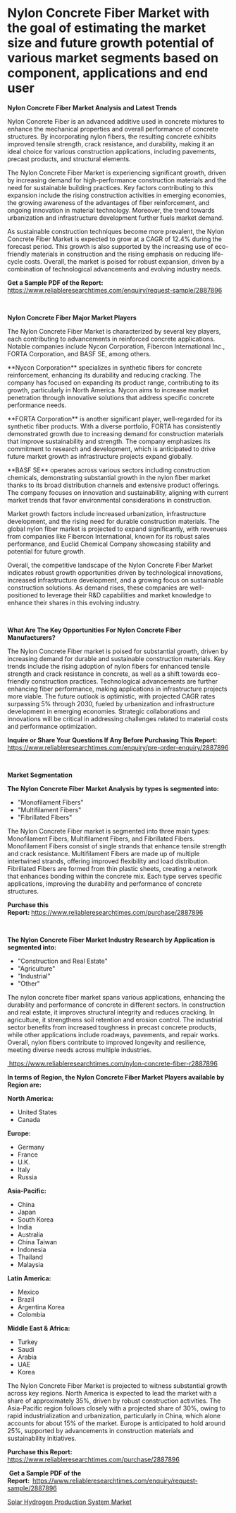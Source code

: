 <p><h1>Nylon Concrete Fiber Market with the goal of estimating the market size and future growth potential of various market segments based on component, applications and end user</h1></p><p><strong>Nylon Concrete Fiber Market Analysis and Latest Trends</strong></p>
<p><p>Nylon Concrete Fiber is an advanced additive used in concrete mixtures to enhance the mechanical properties and overall performance of concrete structures. By incorporating nylon fibers, the resulting concrete exhibits improved tensile strength, crack resistance, and durability, making it an ideal choice for various construction applications, including pavements, precast products, and structural elements.</p><p>The Nylon Concrete Fiber Market is experiencing significant growth, driven by increasing demand for high-performance construction materials and the need for sustainable building practices. Key factors contributing to this expansion include the rising construction activities in emerging economies, the growing awareness of the advantages of fiber reinforcement, and ongoing innovation in material technology. Moreover, the trend towards urbanization and infrastructure development further fuels market demand.</p><p>As sustainable construction techniques become more prevalent, the Nylon Concrete Fiber Market is expected to grow at a CAGR of 12.4% during the forecast period. This growth is also supported by the increasing use of eco-friendly materials in construction and the rising emphasis on reducing life-cycle costs. Overall, the market is poised for robust expansion, driven by a combination of technological advancements and evolving industry needs.</p></p>
<p><strong>Get a Sample PDF of the Report:&nbsp;</strong> <a href="https://www.reliableresearchtimes.com/enquiry/request-sample/2887896?utm_campaign=2326&utm_medium=2&utm_source=Github&utm_content=ia&utm_term=14032025&utm_id=nylon-concrete-fiber">https://www.reliableresearchtimes.com/enquiry/request-sample/2887896</a></p>
<p>&nbsp;</p>
<p><strong>Nylon Concrete Fiber Major Market Players</strong></p>
<p><p>The Nylon Concrete Fiber Market is characterized by several key players, each contributing to advancements in reinforced concrete applications. Notable companies include Nycon Corporation, Fibercon International Inc., FORTA Corporation, and BASF SE, among others.</p><p>**Nycon Corporation** specializes in synthetic fibers for concrete reinforcement, enhancing its durability and reducing cracking. The company has focused on expanding its product range, contributing to its growth, particularly in North America. Nycon aims to increase market penetration through innovative solutions that address specific concrete performance needs.</p><p>**FORTA Corporation** is another significant player, well-regarded for its synthetic fiber products. With a diverse portfolio, FORTA has consistently demonstrated growth due to increasing demand for construction materials that improve sustainability and strength. The company emphasizes its commitment to research and development, which is anticipated to drive future market growth as infrastructure projects expand globally.</p><p>**BASF SE** operates across various sectors including construction chemicals, demonstrating substantial growth in the nylon fiber market thanks to its broad distribution channels and extensive product offerings. The company focuses on innovation and sustainability, aligning with current market trends that favor environmental considerations in construction.</p><p>Market growth factors include increased urbanization, infrastructure development, and the rising need for durable construction materials. The global nylon fiber market is projected to expand significantly, with revenues from companies like Fibercon International, known for its robust sales performance, and Euclid Chemical Company showcasing stability and potential for future growth.</p><p>Overall, the competitive landscape of the Nylon Concrete Fiber Market indicates robust growth opportunities driven by technological innovations, increased infrastructure development, and a growing focus on sustainable construction solutions. As demand rises, these companies are well-positioned to leverage their R&D capabilities and market knowledge to enhance their shares in this evolving industry.</p></p>
<p>&nbsp;</p>
<p><strong>What Are The Key Opportunities For Nylon Concrete Fiber Manufacturers?</strong></p>
<p><p>The Nylon Concrete Fiber market is poised for substantial growth, driven by increasing demand for durable and sustainable construction materials. Key trends include the rising adoption of nylon fibers for enhanced tensile strength and crack resistance in concrete, as well as a shift towards eco-friendly construction practices. Technological advancements are further enhancing fiber performance, making applications in infrastructure projects more viable. The future outlook is optimistic, with projected CAGR rates surpassing 5% through 2030, fueled by urbanization and infrastructure development in emerging economies. Strategic collaborations and innovations will be critical in addressing challenges related to material costs and performance optimization.</p></p>
<p><strong>Inquire or Share Your Questions If Any Before Purchasing This Report:</strong> <a href="https://www.reliableresearchtimes.com/enquiry/pre-order-enquiry/2887896?utm_campaign=2326&utm_medium=2&utm_source=Github&utm_content=ia&utm_term=14032025&utm_id=nylon-concrete-fiber">https://www.reliableresearchtimes.com/enquiry/pre-order-enquiry/2887896</a></p>
<p>&nbsp;</p>
<p><strong>Market Segmentation</strong></p>
<p><strong>The Nylon Concrete Fiber Market Analysis by types is segmented into:</strong></p>
<p><ul><li>"Monofilament Fibers"</li><li>"Multifilament Fibers"</li><li>"Fibrillated Fibers"</li></ul></p>
<p><p>The Nylon Concrete Fiber market is segmented into three main types: Monofilament Fibers, Multifilament Fibers, and Fibrillated Fibers. Monofilament Fibers consist of single strands that enhance tensile strength and crack resistance. Multifilament Fibers are made up of multiple intertwined strands, offering improved flexibility and load distribution. Fibrillated Fibers are formed from thin plastic sheets, creating a network that enhances bonding within the concrete mix. Each type serves specific applications, improving the durability and performance of concrete structures.</p></p>
<p><strong>Purchase this Report:&nbsp;</strong><a href="https://www.reliableresearchtimes.com/purchase/2887896?utm_campaign=2326&utm_medium=2&utm_source=Github&utm_content=ia&utm_term=14032025&utm_id=nylon-concrete-fiber">https://www.reliableresearchtimes.com/purchase/2887896</a></p>
<p>&nbsp;</p>
<p><strong>The Nylon Concrete Fiber Market Industry Research by Application is segmented into:</strong></p>
<p><ul><li>"Construction and Real Estate"</li><li>"Agriculture"</li><li>"Industrial"</li><li>"Other"</li></ul></p>
<p><p>The nylon concrete fiber market spans various applications, enhancing the durability and performance of concrete in different sectors. In construction and real estate, it improves structural integrity and reduces cracking. In agriculture, it strengthens soil retention and erosion control. The industrial sector benefits from increased toughness in precast concrete products, while other applications include roadways, pavements, and repair works. Overall, nylon fibers contribute to improved longevity and resilience, meeting diverse needs across multiple industries.</p></p>
<p><a href="https://www.reliableresearchtimes.com/nylon-concrete-fiber-r2887896?utm_campaign=2326&utm_medium=2&utm_source=Github&utm_content=ia&utm_term=14032025&utm_id=nylon-concrete-fiber">&nbsp;https://www.reliableresearchtimes.com/nylon-concrete-fiber-r2887896</a></p>
<p><strong>In terms of Region, the Nylon Concrete Fiber Market Players available by Region are:</strong></p>
<p>
    <p> <strong> North America: </strong>
        <ul>
            <li>United States</li>
            <li>Canada</li>
        </ul>
        </p> 
    <p> <strong> Europe: </strong>
        <ul>
            <li>Germany</li>
            <li>France</li>
            <li>U.K.</li>
            <li>Italy</li>
            <li>Russia</li>
        </ul>
        </p> 
    <p> <strong> Asia-Pacific: </strong>
        <ul>
            <li>China</li>
            <li>Japan</li>
            <li>South Korea</li>
            <li>India</li>
            <li>Australia</li>
            <li>China Taiwan</li>
            <li>Indonesia</li>
            <li>Thailand</li>
            <li>Malaysia</li>
        </ul>
        </p> 
    <p> <strong> Latin America: </strong>
        <ul>
            <li>Mexico</li>
            <li>Brazil</li>
            <li>Argentina Korea</li>
            <li>Colombia</li>
        </ul>
        </p> 
    <p> <strong> Middle East & Africa: </strong>
        <ul>
            <li>Turkey</li>
            <li>Saudi</li>
            <li>Arabia</li>
            <li>UAE</li>
            <li>Korea</li>
        </ul>
    </p>
    </p>
<p><p>The Nylon Concrete Fiber Market is projected to witness substantial growth across key regions. North America is expected to lead the market with a share of approximately 35%, driven by robust construction activities. The Asia-Pacific region follows closely with a projected share of 30%, owing to rapid industrialization and urbanization, particularly in China, which alone accounts for about 15% of the market. Europe is anticipated to hold around 25%, supported by advancements in construction materials and sustainability initiatives.</p></p>
<p><strong>Purchase this Report: </strong><a href="https://www.reliableresearchtimes.com/purchase/2887896?utm_campaign=2326&utm_medium=2&utm_source=Github&utm_content=ia&utm_term=14032025&utm_id=nylon-concrete-fiber">https://www.reliableresearchtimes.com/purchase/2887896</a></p>
<p>&nbsp;<strong>Get a Sample PDF of the Report:&nbsp;&nbsp;</strong><a href="https://www.reliableresearchtimes.com/enquiry/request-sample/2887896?utm_campaign=2326&utm_medium=2&utm_source=Github&utm_content=ia&utm_term=14032025&utm_id=nylon-concrete-fiber">https://www.reliableresearchtimes.com/enquiry/request-sample/2887896</a></p>
<p><strong></strong></p>
<p><p><a href="https://github.com/NargisHussain75/Market-Research-Report-List-1/blob/main/solar-hydrogen-production-system-market.md?utm_campaign=2326&utm_medium=2&utm_source=Github&utm_content=ia&utm_term=14032025&utm_id=nylon-concrete-fiber">Solar Hydrogen Production System Market</a></p></p>
